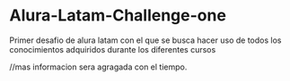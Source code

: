 # Alura-Latam-Challenge-one
Primer desafio de alura latam con el que se busca hacer uso de todos los conocimientos adquiridos durante los diferentes cursos


//mas informacion sera agragada con el tiempo.
